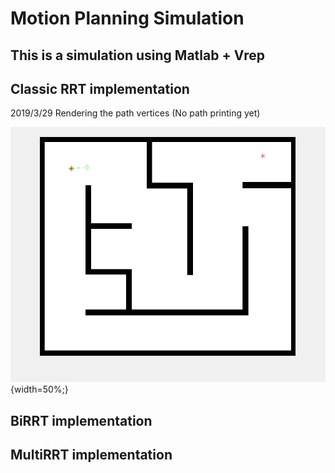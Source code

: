 # Motion Planning Simulation 

## This is a simulation using Matlab + Vrep

## Classic RRT implementation

2019/3/29 Rendering the path vertices (No path printing yet)

![classicRendering](RRT/classicRRT/classicRRT.gif){width=50%;}

## BiRRT implementation

## MultiRRT implementation


